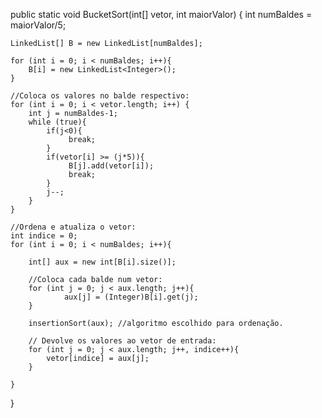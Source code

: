 public static void BucketSort(int[] vetor, int maiorValor)
{
	int numBaldes = maiorValor/5;

	LinkedList[] B = new LinkedList[numBaldes];

	for (int i = 0; i < numBaldes; i++){
		B[i] = new LinkedList<Integer>();
	}

	//Coloca os valores no balde respectivo:
	for (int i = 0; i < vetor.length; i++) {
		int j = numBaldes-1;
		while (true){
			if(j<0){
				 break;
			}
			if(vetor[i] >= (j*5)){
				 B[j].add(vetor[i]);
				 break;
			}
			j--;
		}
	}

	//Ordena e atualiza o vetor:
	int indice = 0;
	for (int i = 0; i < numBaldes; i++){

		int[] aux = new int[B[i].size()];

		//Coloca cada balde num vetor:
		for (int j = 0; j < aux.length; j++){
				aux[j] = (Integer)B[i].get(j);
		}

		insertionSort(aux); //algoritmo escolhido para ordenação.

		// Devolve os valores ao vetor de entrada:
		for (int j = 0; j < aux.length; j++, indice++){
			vetor[indice] = aux[j];
		}

	}
}
